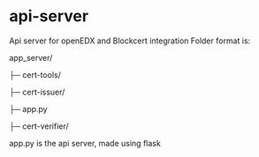 # api-server
Api server for openEDX and Blockcert integration
Folder format is:

app_server/

├─ cert-tools/

├─ cert-issuer/

├─ app.py

├─ cert-verifier/

app.py is the api server, made using flask
